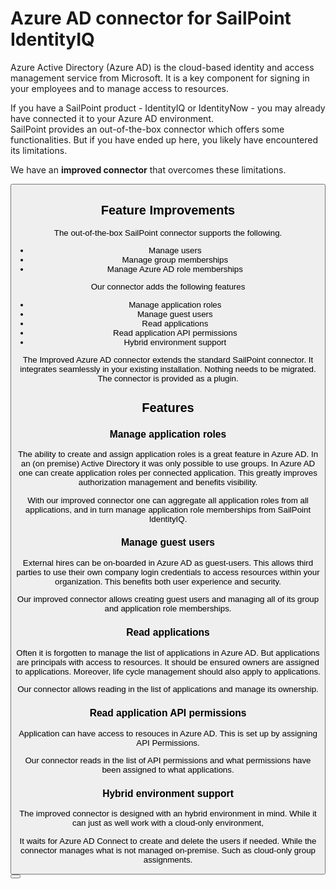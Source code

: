 # Azure AD connector for SailPoint IdentityIQ

Azure Active Directory (Azure AD) is the cloud-based identity and access management service from Microsoft. It is a key component for signing in your employees and to manage access to resources.

If you have a SailPoint product - IdentityIQ or IdentityNow - you may already have connected it to your Azure AD environment.  
SailPoint provides an out-of-the-box connector which offers some functionalities. But if you have ended up here, you likely have encountered its limitations.

We have an __improved connector__ that overcomes these limitations.

<Button />

## Feature Improvements

The out-of-the-box SailPoint connector supports the following.

* Manage users
* Manage group memberships
* Manage Azure AD role memberships

Our connector adds the following features

* Manage application roles
* Manage guest users
* Read applications
* Read application API permissions
* Hybrid environment support

The Improved Azure AD connector extends the standard SailPoint connector. It integrates seamlessly in your existing installation. Nothing needs to be migrated. The connector is provided as a plugin.

## Features

### Manage application roles

The ability to create and assign application roles is a great feature in Azure AD. In an (on premise) Active Directory it was only possible to use groups. In Azure AD one can create application roles per connected application. This greatly improves authorization management and benefits visibility.

With our improved connector one can aggregate all application roles from all applications, and in turn manage application role memberships from SailPoint IdentityIQ.

### Manage guest users

External hires can be on-boarded in Azure AD as guest-users. This allows third parties to use their own company login credentials to access resources within your organization. This benefits both user experience and security.

Our improved connector allows creating guest users and managing all of its group and application role memberships.

### Read applications

Often it is forgotten to manage the list of applications in Azure AD. But applications are principals with access to resources. It should be ensured owners are assigned to applications. Moreover, life cycle management should also apply to applications.

Our connector allows reading in the list of applications and manage its ownership.

### Read application API permissions

Application can have access to resouces in Azure AD. This is set up by assigning API Permissions.

Our connector reads in the list of API permissions and what permissions have been assigned to what applications.

### Hybrid environment support

The improved connector is designed with an hybrid environment in mind. While it can just as well work with a cloud-only environment, 

It waits for Azure AD Connect to create and delete the users if needed. While the connector manages what is not managed on-premise. Such as cloud-only group assignments.

<Button />

